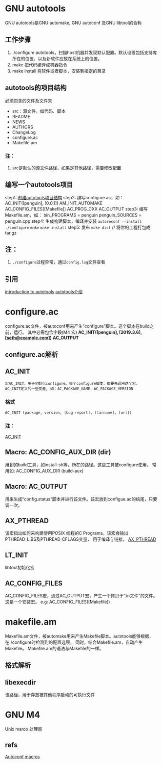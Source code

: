 # GNU autotools
GNU autotools是GNU automake, GNU autoconf 及GNU libtool的合称
## 工作步骤
1. ./configure
   autotools，扫描host机器并发现默认配置。默认设置包括支持库所在的位置，以及新软件应放在系统上的位置。
2. make
   把代码编译成机器指令
3. make install
   将软件或者脚本，安装到指定的目录
## autotools的项目结构
必须包含的文件及文件夹
- src：源文件，如代码、脚本
- README
- NEWS
- AUTHORS
- ChangeLog
- configure.ac
- Makefile.am
### 注：
1. src是默认的源文件路径，如果是其他路径，需要修改配置
## 编写一个autotools项目
step1: [创建autotools项目结构](#autotools的项目结构)
step2: 编写configure.ac，如：
    AC_INIT([penguin], [0.0.1])
    AM_INIT_AUTOMAKE
    AC_CONFIG_FILES([Makefile])
    AC_PROG_CXX
    AC_OUTPUT
step3: 编写Makefile.am，如：
    bin_PROGRAMS = penguin
    penguin_SOURCES = penguin.cpp
step4: 生成构建脚本，编译并安装
    `autoreconf --install`
    `./configure`
    `make`
    `make install`
step5: 发布
    `make dist`    // 将你的工程打包成tar.gz
## 注：
1. `./configure`过程异常，通过`config.log`文件查看
## 引用
[introduction to autotools](https://opensource.com/article/19/7/introduction-gnu-autotools)
[autotools介绍](https://linux.cn/article-11218-1.html)

# configure.ac
configure.ac文件，被autoconf用来产生“configure”脚本。这个脚本在build之前，运行。
其中必需包含字段(M4 宏)
    **AC_INIT([penguin], [2019.3.6], [seth@example.com])**
    **AC_OUTPUT**
## configure.ac解析
## AC_INIT
    宏AC_INIT，用于初始化configure。每个configure脚本，都要先调用这个宏。
    AC_INIT定义的一些变量, 如：AC_PACKAGE_NAME，AC_PACKAGE_VERSION
### 格式
    AC_INIT (package, version, [bug-report], [tarname], [url])
### 注：
[AC_INIT](https://www.gnu.org/software/autoconf/manual/autoconf-2.67/html_node/Initializing-configure.html)

## Macro: AC_CONFIG_AUX_DIR (dir)
用到的build工具，如install-sh等，所在的路径。这些工具被configure使用。
常用如:
AC_CONFIG_AUX_DIR (build-aux)
## Macro: AC_OUTPUT
用来生成“config.status”脚本并进行该文件。该宏放到configue.ac的结尾，只要调一次。
## AX_PTHREAD
该宏指出如何来构建使用POSIX 线程的C Programs。该宏会输出PTHREAD_LIBS及PTHREAD_CFLAGS变量，
用于编译与链接。
[AX_PTHREAD](https://www.gnu.org/software/autoconf-archive/ax_pthread.html)
## LT_INIT
libtool初始化宏
## AC_CONFIG_FILES
AC_CONFIG_FILES宏，通过AC_OUTPUT宏，产生一个拷贝于“.in文件”的文件。
这是一个安装宏。
e.g:
AC_CONFIG_FILES([Makefile])

# makefile.am
Makefile.am文件，被automake用来产生Makefile脚本。autotools能够根据，在./configure时检测到的配置选项，
同时，结合Makefile.am，自动产生Makefile。
Makefile.am的语法与Makefile的一样。
## 格式解析
## libexecdir
该路径，用于存放被其他程序启动的可执行文件

# GNU M4
Unix marco 处理器
## refs
[Autoconf macros](./autoconf_macros.pdf)
